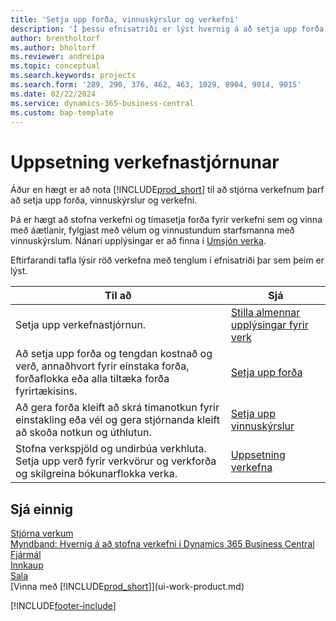 ```yaml
---
title: 'Setja upp forða, vinnuskýrslur og verkefni'
description: 'Í þessu efnisatriði er lýst hvernig á að setja upp forða, vinnuskýrslur, til að vinna með verkefni og áætlanir þeirra.'
author: brentholtorf
ms.author: bholtorf
ms.reviewer: andreipa
ms.topic: conceptual
ms.search.keywords: projects
ms.search.form: '289, 290, 376, 462, 463, 1029, 8904, 9014, 9015'
ms.date: 02/22/2024
ms.service: dynamics-365-business-central
ms.custom: bap-template
---
```

# Uppsetning verkefnastjórnunar

Áður en hægt er að nota [!INCLUDE[prod_short](includes/prod_short.md)] til að stjórna verkefnum þarf að setja upp forða, vinnuskýrslur og verkefni.

Þá er hægt að stofna verkefni og tímasetja forða fyrir verkefni sem og vinna með áætlanir, fylgjast með vélum og vinnustundum starfsmanna með vinnuskýrslum. Nánari upplýsingar er að finna í [Umsjón verka](projects-manage-projects.md).  

Eftirfarandi tafla lýsir röð verkefna með tenglum í efnisatriði þar sem þeim er lýst.

| Til að | Sjá |
| --- | --- |
| Setja upp verkefnastjórnun.|[Stilla almennar upplýsingar fyrir verk](projects-how-setup-jobs.md#to-set-general-information-for-projects)|
| Að setja upp forða og tengdan kostnað og verð, annaðhvort fyrir einstaka forða, forðaflokka eða alla tiltæka forða fyrirtækisins. |[Setja upp forða](projects-how-setup-resources.md) |
| Að gera forða kleift að skrá tímanotkun fyrir einstakling eða vél og gera stjórnanda kleift að skoða notkun og úthlutun. |[Setja upp vinnuskýrslur](projects-how-setup-time-sheets.md) |
| Stofna verkspjöld og undirbúa verkhluta. Setja upp verð fyrir verkvörur og verkforða og skilgreina bókunarflokka verka. |[Uppsetning verkefna](projects-how-setup-jobs.md) |

## Sjá einnig

[Stjórna verkum](projects-manage-projects.md)  
[Myndband: Hvernig á að stofna verkefni í Dynamics 365 Business Central](https://www.youtube.com/watch?v=VqaPWr7BWmw)  
[Fjármál](finance.md)  
[Innkaup](purchasing-manage-purchasing.md)  
[Sala](sales-manage-sales.md)  
[Vinna með [!INCLUDE[prod_short](includes/prod_short.md)]](ui-work-product.md)  

[!INCLUDE[footer-include](includes/footer-banner.md)]